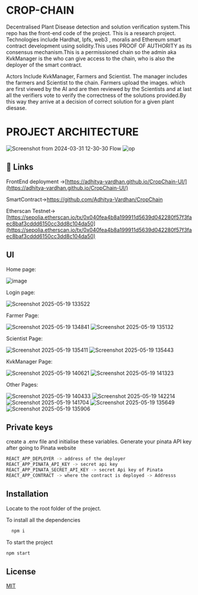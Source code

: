 # CROP-CHAIN

Decentralised Plant Disease detection and solution verification system.This repo has the front-end code of the project. This is a research project. Technologies include Hardhat, Ipfs, web3 , moralis and Ethereum smart contract development using solidity.This uses PROOF OF AUTHORITY as its consensus mechanism.This is a permissioned chain so the admin aka KvkManager is the who can give access to the chain, who is also the deployer of the smart contract.

Actors Include KvkManager, Farmers and Scientist. The manager includes the farmers and Scientist to the chain. Farmers upload the images. which are first viewed by the AI and are then reviewed by the Scientists and at last all the verifiers vote to verify the correctness of the solutions provided.By this way they arrive at a decision of correct solution for a given plant diesase.

# PROJECT ARCHITECTURE
![Screenshot from 2024-03-31 12-30-30](https://github.com/Adhitya-Vardhan/CropChain-UI/assets/116478666/3aa45eef-2468-437c-9a37-dd9f2b3e061c)
Flow
![op](https://github.com/Adhitya-Vardhan/CropChain-UI/assets/116478666/6af22342-42a9-40ee-b766-1f4e4974353e)


## 🔗 Links

FrontEnd deployment ->[https://adhitya-vardhan.github.io/CropChain-UI/](https://adhitya-vardhan.github.io/CropChain-UI/)

SmartContract->[https://github.com/Adhitya-Vardhan/CropChain ](https://github.com/Adhitya-Vardhan/CropChain)

Etherscan Testnet->[https://sepolia.etherscan.io/tx/0x040fea4b8a199911d5639d042280f57f3faec8baf3cddd6150cc3dd8c104da50](https://sepolia.etherscan.io/tx/0x040fea4b8a199911d5639d042280f57f3faec8baf3cddd6150cc3dd8c104da50)



## UI

Home page: 

![image](https://github.com/user-attachments/assets/9bc2f4d9-ea18-4f04-9af9-1e2b2221e33d)

Login page:

![Screenshot 2025-05-19 133522](https://github.com/user-attachments/assets/abf54fb5-cae4-4303-88ed-2b3aaf4901ab)

Farmer Page:

![Screenshot 2025-05-19 134841](https://github.com/user-attachments/assets/ffaa0fec-fad7-4eda-af9a-4a475ae614b5)
![Screenshot 2025-05-19 135132](https://github.com/user-attachments/assets/f2366b00-2782-4492-a625-871a1be8ceac)

Scientist Page:

![Screenshot 2025-05-19 135411](https://github.com/user-attachments/assets/6094fa1f-43ef-456e-aaed-c8adff97d70b)
![Screenshot 2025-05-19 135443](https://github.com/user-attachments/assets/b3125b9d-4eb7-4a32-912e-cd45eae0cd13)

KvkManager Page:

![Screenshot 2025-05-19 140621](https://github.com/user-attachments/assets/9d7a3d48-e172-4512-93fd-52c38da72b4a)
![Screenshot 2025-05-19 141323](https://github.com/user-attachments/assets/26e74be7-a073-4418-bb99-0fec526ca39f)

Other Pages:

![Screenshot 2025-05-19 140433](https://github.com/user-attachments/assets/1964de8b-2b84-43aa-b4f8-fcffc8178beb)
![Screenshot 2025-05-19 142214](https://github.com/user-attachments/assets/d2cf4bc9-40bf-4318-a6b6-33f8f13dbabd)
![Screenshot 2025-05-19 141704](https://github.com/user-attachments/assets/8cef08ef-232c-4a69-87fc-89656d16ebb0)
![Screenshot 2025-05-19 135649](https://github.com/user-attachments/assets/1428120d-d02c-463c-a3da-33b63cb016fa)
![Screenshot 2025-05-19 135906](https://github.com/user-attachments/assets/19305e6c-35f8-4f38-be64-4673379297d8)



## Private keys

create a .env file and initialise these variables. Generate your pinata API key after going to Pinata website

```bash
REACT_APP_DEPLOYER -> address of the deployer
REACT_APP_PINATA_API_KEY -> secret api key
REACT_APP_PINATA_SECRET_API_KEY -> secret Api key of Pinata
REACT_APP_CONTRACT -> where the contract is deployed -> Addresss
```

## Installation

Locate to the root folder of the project.

To install all the dependencies

```bash
  npm i
```
To start the project

   ```bash 
  npm start
``` 
## License

[MIT](https://choosealicense.com/licenses/mit/)

